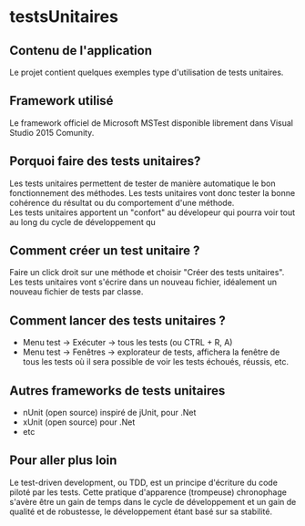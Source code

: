 # testsUnitaires
## Contenu de l'application 
Le projet contient quelques exemples type d'utilisation de tests unitaires. 
## Framework utilisé 
Le framework officiel de Microsoft MSTest disponible librement dans Visual Studio 2015 Comunity. 
## Porquoi faire des tests unitaires? 
Les tests unitaires permettent de tester de manière automatique le bon fonctionnement des méthodes. Les tests unitaires vont donc tester la bonne cohérence du résultat ou du comportement d'une méthode.  
Les tests unitaires apportent un "confort" au dévelopeur qui pourra voir tout au long du cycle de développement qu
## Comment créer un test unitaire ?  
Faire un click droit sur une méthode et choisir "Créer des tests unitaires". Les tests unitaires vont s'écrire dans un nouveau fichier, idéalement un nouveau fichier de tests par classe. 
## Comment lancer des tests unitaires ? 
* Menu test -> Exécuter -> tous les tests (ou CTRL + R, A) 
* Menu test -> Fenêtres -> explorateur de tests, affichera la fenêtre de tous les tests où il sera possible de voir les tests échoués, réussis, etc. 

## Autres frameworks de tests unitaires
* nUnit (open source) inspiré de jUnit, pour .Net
* xUnit (open source) pour .Net
* etc

## Pour aller plus loin 
Le test-driven development, ou TDD, est un principe d'écriture du code piloté par les tests. Cette pratique d'apparence (trompeuse) chronophage s'avère être un gain de temps dans le cycle de développement et un gain de qualité et de robustesse, le développement étant basé sur sa stabilité. 
